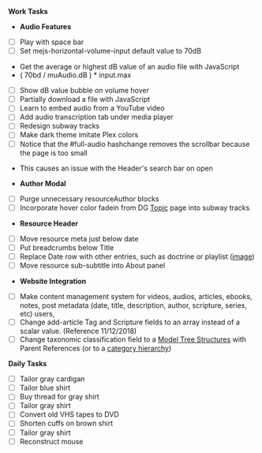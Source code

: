**Work Tasks**

- **Audio Features**
- [ ] Play with space bar
- [ ] Set mejs-horizontal-volume-input default value to 70dB
- Get the average or highest dB value of an audio file with JavaScript
- ( 70bd / muAudio.dB ) * input.max
- [ ] Show dB value bubble on volume hover
- [ ] Partially download a file with JavaScript
- [ ] Learn to embed audio from a  YouTube video
- [ ] Add audio transcription tab under media player
- [ ] Redesign subway tracks
- [ ] Make dark theme imitate Plex colors
- [ ] Notice that the #full-audio hashchange removes the scrollbar because the page is too small
- This causes an issue with the Header's  search bar on open

- **Author Modal**
- [ ] Purge  unnecessary resourceAuthor blocks
- [ ] Incorporate hover color fadein from DG  [Topic](https://www.desiringgod.org/topics/prayer#sermons-on-prayer) page into subway tracks

- **Resource Header**
- [ ] Move resource meta just below date
- [ ] Put breadcrumbs below Title
- [ ] Replace Date row with other entries, such as doctrine or playlist ([image](https://cdn4.wpbeginner.com/wp-content/uploads/2014/04/secondarytitle-preview1.png))
- [ ] Move resource sub-subtitle into About panel

- **Website Integration**
- [ ] Make content management system for videos, audios, articles, ebooks, notes, post metadata (date, title, description, author, scripture, series, etc) users,
- [ ] Change add-article Tag and Scripture fields to an array instead of a scalar value. (Reference 11/12/2018)
- [ ] Change taxonomic classification field to a [Model Tree Structures](https://docs.mongodb.com/manual/tutorial/model-tree-structures-with-parent-references/#overview) with Parent References (or to a [category hierarchy](https://docs.mongodb.com/ecosystem/use-cases/category-hierarchy/))

**Daily Tasks**

- [ ] Tailor gray cardigan
- [ ] Tailor blue shirt
- [ ] Buy thread for gray shirt
- [ ] Tailor gray shirt
- [ ] Convert old VHS tapes to DVD
- [ ] Shorten cuffs on brown shirt
- [ ] Tailor gray shirt
- [ ] Reconstruct mouse